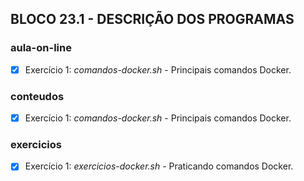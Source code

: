 ## BLOCO 23.1 - DESCRIÇÃO DOS PROGRAMAS

### aula-on-line
- [x] Exercício 1: _comandos-docker.sh_ - Principais comandos Docker.

### conteudos
- [x] Exercício 1: _comandos-docker.sh_ - Principais comandos Docker.

### exercicios
- [x] Exercício 1: _exercicios-docker.sh_ - Praticando comandos Docker.

